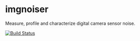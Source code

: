 imgnoiser
=========

Measure, profile and characterize digital camera sensor noise.

[![Build Status](https://travis-ci.org/oscardelama/imgnoiser.png?branch=master)](https://travis-ci.org/oscardelama/imgnoiser)
